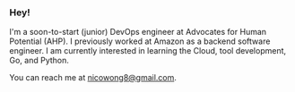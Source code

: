 ### Hey!

I'm a soon-to-start (junior) DevOps engineer at Advocates for Human Potential (AHP).
I previously worked at Amazon as a backend software engineer.
I am currently interested in learning the Cloud, tool development, Go, and Python.

You can reach me at [nicowong8@gmail.com](mailto:nicowong8@gmail.com).

<!--
**nicomwong/nicomwong** is a ✨ _special_ ✨ repository because its `README.md` (this file) appears on your GitHub profile.

Here are some ideas to get you started:

- 🔭 I’m currently working on ...
- 🌱 I’m currently learning ...
- 👯 I’m looking to collaborate on ...
- 🤔 I’m looking for help with ...
- 💬 Ask me about ...
- 📫 How to reach me: ...
- 😄 Pronouns: ...
- ⚡ Fun fact: ...
-->
